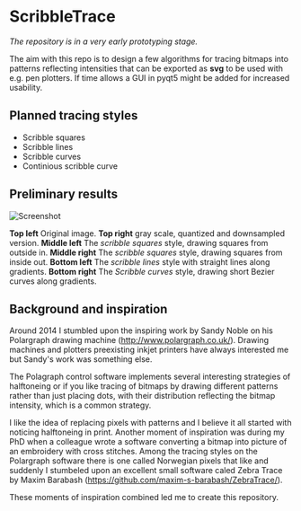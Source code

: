 # ScribbleTrace

_The repository is in a very early prototyping stage._

The aim with this repo is to design a few algorithms for tracing bitmaps into patterns reflecting intensities that can be exported as __svg__ to be used with e.g. pen plotters. If time allows a GUI in pyqt5 might be added for increased usability.

## Planned tracing styles

* Scribble squares
* Scribble lines
* Scribble curves
* Continious scribble curve


## Preliminary results

![Screenshot](https://github.com/kylberg/ScribbleTrace/blob/personal/kylberg/PoC-scribble-squares/examples.png)

__Top left__ Original image. __Top right__ gray scale, quantized and downsampled version. __Middle left__ The _scribble squares_ style, drawing squares from outside in.  __Middle right__ The _scribble squares_ style, drawing squares from inside out. __Bottom left__ The _scribble lines_ style with straight lines along gradients.  __Bottom right__ The _Scribble curves_ style, drawing short Bezier curves along gradients.

## Background and inspiration
Around 2014 I stumbled upon the inspiring work by Sandy Noble on his Polargraph drawing machine (http://www.polargraph.co.uk/). Drawing machines and plotters preexisting inkjet printers have always interested me but Sandy's work was something else.

The Polagraph control software implements several interesting strategies of halftoneing or if you like tracing of bitmaps by drawing different patterns rather than just placing dots, with their distribution reflecting the bitmap intensity, which is a common strategy.

I like the idea of replacing pixels with patterns and I believe it all started with noticing halftoneing in print. Another moment of inspiration was during my PhD when a colleague wrote a software converting a bitmap into picture of an embroidery with cross stitches. Among the tracing styles on the Polargraph software there is one called Norwegian pixels that like and suddenly I stumbeled upon an excellent small software caled Zebra Trace by Maxim Barabash (https://github.com/maxim-s-barabash/ZebraTrace/). 

These moments of inspiration combined led me to create this repository. 


